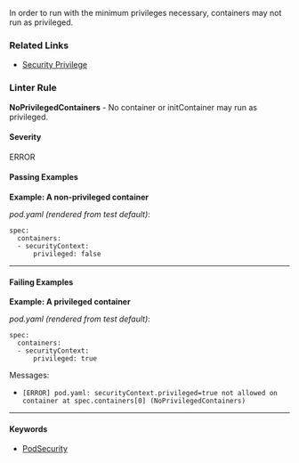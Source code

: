 <!-- This file is automatically generated by `cv doc`. Do not edit directly. -->

In order to run with the minimum privileges necessary, containers may not run as privileged.


### Related Links
* [Security Privilege](https://playbook.cloudpaklab.ibm.com/security-privilege/)

### Linter Rule
**NoPrivilegedContainers** - No container or initContainer may run as privileged.

#### Severity
ERROR


#### Passing Examples

**Example: A non-privileged container**

_pod.yaml (rendered from test default)_:

    spec:
      containers:
      - securityContext:
          privileged: false
    

<hr>


#### Failing Examples

**Example: A privileged container**

_pod.yaml (rendered from test default)_:

    spec:
      containers:
      - securityContext:
          privileged: true
    



Messages:
* `[ERROR] pod.yaml: securityContext.privileged=true not allowed on container at spec.containers[0] (NoPrivilegedContainers)`
<hr>

#### Keywords
* [PodSecurity](../standards/Security/PodSecurity.md)
